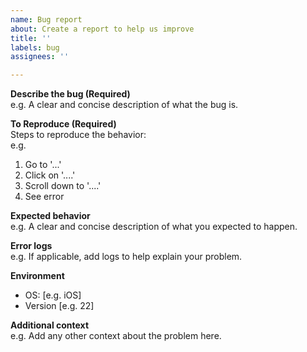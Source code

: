 ```yaml
---
name: Bug report
about: Create a report to help us improve
title: ''
labels: bug
assignees: ''

---
```


**Describe the bug (Required)**  
e.g. A clear and concise description of what the bug is.

**To Reproduce (Required)**  
Steps to reproduce the behavior:  
e.g.   
1. Go to '...'
2. Click on '....'
3. Scroll down to '....'
4. See error

**Expected behavior**  
e.g. A clear and concise description of what you expected to happen.

**Error logs**  
e.g. If applicable, add logs to help explain your problem.

**Environment**  
 - OS: [e.g. iOS]
 - Version [e.g. 22]

**Additional context**  
e.g. Add any other context about the problem here.
